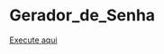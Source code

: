 # Gerador_de_Senha
 <a href="https://flaviooprogramador.github.io/Gerador_de_Senha/">Execute aqui</a>
